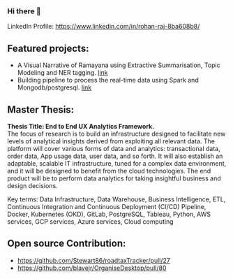 ### Hi there 👋
LinkedIn Profile: https://www.linkedin.com/in/rohan-raj-8ba608b8/

<h2> Featured projects:</h2>

  -  A Visual Narrative of Ramayana using Extractive Summarisation, Topic Modeling and NER tagging. [link](https://github.com/rajrohan/ramayanaocr)
  -  Building pipeline to process the real-time data using Spark and Mongodb/postgresql. [link](https://github.com/rajrohan/spark-streaming-twitter)

<h2>Master Thesis:</h2>

**Thesis Title: End to End UX Analytics Framework.**\
The focus of research is to build an infrastructure designed to facilitate new levels of analytical insights derived from exploiting all relevant data. The platform will cover various forms of data and analytics: transactional data, order data, App usage data, user data, and so forth. It will also establish an adaptable, scalable IT infrastructure, tuned for a complex data environment, and it will be designed to benefit from the cloud technologies. The end product will be to perform data analytics for taking insightful business and design decisions.

Key terms: Data Infrastructure, Data Warehouse, Business Intelligence, ETL, Continuous Integration and Continuous Deployment (CI/CD) Pipeline, Docker, Kubernetes (OKD), GitLab, PostgreSQL, Tableau, Python, AWS services, GCP services, Azure services, Cloud computing

<h2>Open source Contribution:</h2>

  - https://github.com/Stewart86/roadtaxTracker/pull/27
  - https://github.com/blavejr/OrganiseDesktop/pull/80

<!--
**rajrohan/rajrohan** is a ✨ _special_ ✨ repository because its `README.md` (this file) appears on your GitHub profile.

Here are some ideas to get you started:

- 🔭 I’m currently working on ...
- 🌱 I’m currently learning ...
- 👯 I’m looking to collaborate on ...
- 🤔 I’m looking for help with ...
- 💬 Ask me about ...
- 📫 How to reach me: ...
- 😄 Pronouns: ...
- ⚡ Fun fact: ...
-->

